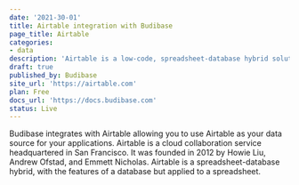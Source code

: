 ```yaml
---
date: '2021-30-01'
title: Airtable integration with Budibase
page_title: Airtable
categories: 
- data
description: 'Airtable is a low-code, spreadsheet-database hybrid solution.'
draft: true
published_by: Budibase
site_url: 'https://airtable.com'
plan: Free
docs_url: 'https://docs.budibase.com'
status: Live
---
```



Budibase integrates with Airtable allowing you to use Airtable as your data source for your applications. Airtable is a cloud collaboration service headquartered in San Francisco. It was founded in 2012 by Howie Liu, Andrew Ofstad, and Emmett Nicholas. Airtable is a spreadsheet-database hybrid, with the features of a database but applied to a spreadsheet.
